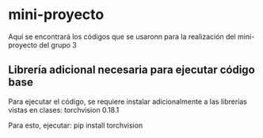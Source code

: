 # mini-proyecto
Aquí se encontrará los códigos que se usaronn para la realización del mini-proyecto del grupo 3

## Librería adicional necesaria para ejecutar código base
Para ejecutar el código, se requiere instalar adicionalmente a las librerías vistas en clases: torchvision 0.18.1

Para esto, ejecutar: pip install torchvision
